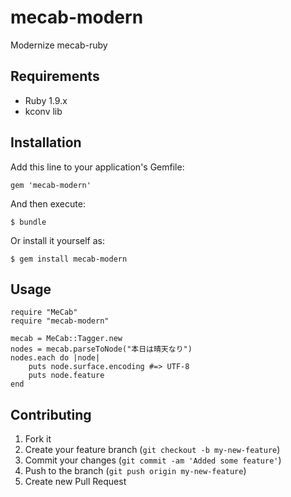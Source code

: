 # mecab-modern

Modernize mecab-ruby

## Requirements
* Ruby 1.9.x
* kconv lib

## Installation

Add this line to your application's Gemfile:

    gem 'mecab-modern'

And then execute:

    $ bundle

Or install it yourself as:

    $ gem install mecab-modern

## Usage

	require "MeCab"
	require "mecab-modern"
	
	mecab = MeCab::Tagger.new
	nodes = mecab.parseToNode("本日は晴天なり")
	nodes.each do |node|
		puts node.surface.encoding #=> UTF-8
		puts node.feature
	end

## Contributing

1. Fork it
2. Create your feature branch (`git checkout -b my-new-feature`)
3. Commit your changes (`git commit -am 'Added some feature'`)
4. Push to the branch (`git push origin my-new-feature`)
5. Create new Pull Request
